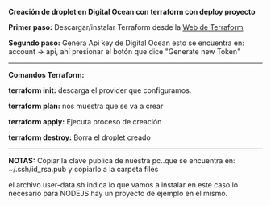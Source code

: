  **Creación de droplet en Digital Ocean con terraform con deploy proyecto**

**Primer paso:** Descargar/instalar Terraform desde la  [Web de Terraform](https://www.terraform.io/)

**Segundo paso:** Genera Api key de Digital Ocean esto se encuentra en: account -> api, ahí presionar el botón que dice "Generate new Token" 
 
__________________
**Comandos Terraform:**

**terraform init:** descarga el provider que configuramos. 

**terraform plan:** nos muestra que se va a crear

**terraform apply:** Ejecuta proceso de creación 

**terraform destroy:** Borra el droplet creado

____

**NOTAS:**
Copiar la clave publica de nuestra pc..que se encuentra en: ~/.ssh/id_rsa.pub y copiarlo a la carpeta files

el archivo user-data.sh indica lo que vamos a instalar en este caso lo necesario para NODEJS hay un proyecto de ejemplo en el mismo.
